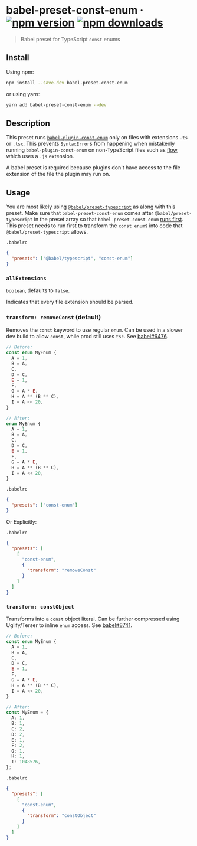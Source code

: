 # babel-preset-const-enum &middot; [![npm version](https://img.shields.io/npm/v/babel-preset-const-enum.svg?style=flat)](https://www.npmjs.com/package/babel-preset-const-enum) [![npm downloads](https://img.shields.io/npm/dm/babel-preset-const-enum.svg?style=flat)](https://www.npmjs.com/package/babel-preset-const-enum)

> Babel preset for TypeScript `const` enums

## Install

Using npm:

```sh
npm install --save-dev babel-preset-const-enum
```

or using yarn:

```sh
yarn add babel-preset-const-enum --dev
```

## Description

This preset runs
[`babel-plugin-const-enum`](https://github.com/dosentmatter/babel-plugin-const-enum)
only on files with extensions `.ts` or `.tsx`. This prevents `SyntaxError`s from
happening when mistakenly running `babel-plugin-const-enum` on non-TypeScript
files such as [flow](https://flow.org/), which uses a `.js` extension.

A babel preset is required because plugins don't have access to the file
extension of the file the plugin may run on.

## Usage

You are most likely using
[`@babel/preset-typescript`](https://babeljs.io/docs/en/babel-preset-typescript)
as along with this preset. Make sure that `babel-preset-const-enum` comes after
`@babel/preset-typescript` in the preset array so that
`babel-preset-const-enum` [runs first](https://babeljs.io/docs/en/presets#preset-ordering).
This preset needs to run first to transform the `const enum`s into code that
`@babel/preset-typescript` allows.

`.babelrc`

```json
{
  "presets": ["@babel/typescript", "const-enum"]
}
```

### `allExtensions`

`boolean`, defaults to `false`.

Indicates that every file extension should be parsed.

### `transform: removeConst` (default)

Removes the `const` keyword to use regular `enum`.
Can be used in a slower dev build to allow `const`, while prod still uses `tsc`.
See [babel#6476](https://github.com/babel/babel/issues/6476).

```ts
// Before:
const enum MyEnum {
  A = 1,
  B = A,
  C,
  D = C,
  E = 1,
  F,
  G = A * E,
  H = A ** (B ** C),
  I = A << 20,
}

// After:
enum MyEnum {
  A = 1,
  B = A,
  C,
  D = C,
  E = 1,
  F,
  G = A * E,
  H = A ** (B ** C),
  I = A << 20,
}
```

`.babelrc`

```json
{
  "presets": ["const-enum"]
}
```

Or Explicitly:

`.babelrc`

```json
{
  "presets": [
    [
      "const-enum",
      {
        "transform": "removeConst"
      }
    ]
  ]
}
```

### `transform: constObject`

Transforms into a `const` object literal.
Can be further compressed using Uglify/Terser to inline `enum` access.
See [babel#8741](https://github.com/babel/babel/issues/8741).

```ts
// Before:
const enum MyEnum {
  A = 1,
  B = A,
  C,
  D = C,
  E = 1,
  F,
  G = A * E,
  H = A ** (B ** C),
  I = A << 20,
}

// After:
const MyEnum = {
  A: 1,
  B: 1,
  C: 2,
  D: 2,
  E: 1,
  F: 2,
  G: 1,
  H: 1,
  I: 1048576,
};
```

`.babelrc`

```json
{
  "presets": [
    [
      "const-enum",
      {
        "transform": "constObject"
      }
    ]
  ]
}
```
